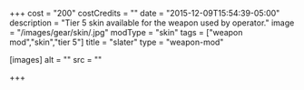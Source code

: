 +++
cost = "200"
costCredits = ""
date = "2015-12-09T15:54:39-05:00"
description = "Tier 5 skin available for the weapon used by operator."
image = "/images/gear/skin/.jpg"
modType = "skin"
tags = ["weapon mod","skin","tier 5"]
title = "slater"
type = "weapon-mod"

[images]
  alt = ""
  src = ""

+++

